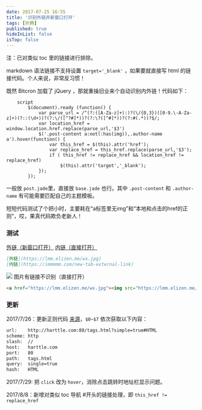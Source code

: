```yaml
---
date: 2017-07-25 16:55
title: '识别外链并新窗口打开'
tags: [折腾]
published: true
hideInList: false
isTop: false
---
```


注：已对类似 toc 里的链接进行排除。

markdown 语法链接不支持设置 `target='_blank'` ，如果要就直接写 html 的链接代码。个人来说，非常反习惯！

既然 Bitcron 加载了 jQuery ，那就重操旧业来个自动识别内外链！代码如下：

```jade
	script
		$(document).ready (function() {
			var parse_url = /^(?:([A-Za-z]+):)?(\/{0,3})([0-9.\-A-Za-z]+)(?::(\d+))?(?:\/([^?#]*))?(?:\?([^#]*))?(?:#(.*))?$/;
			var location_href = window.location.href.replace(parse_url,'$3')
			$('.post-content a:not(:has(img)),.author-name a').hover(function() {
				var this_href = $(this).attr('href');
				var replace_href = this_href.replace(parse_url,'$3');
                if ( this_href != replace_href && location_href != replace_href)
					$(this).attr('target','_blank'); 
			});
		});
```

一般放 `post.jade`里，直接放 `base.jade` 也行。其中 `.post-content` 和 `.author-name` 有可能需要匹配自己的主题模板。

短短代码测试了个把小时，主要耗在“a标签里无img”和“本地和点击的href的正则”，哎，果真代码欺负老新人！

<!--more-->

### 测试

[外链（新窗口打开）](https://lmm.elizen.me/wx.jpg) [内链（直接打开）](https://immmmm.com/new-tab-external-link)
```markdown
[外链](https://lmm.elizen.me/wx.jpg)
[内链](https://immmmm.com/new-tab-external-link)
```

<a href="https://lmm.elizen.me/wx.jpg"><img src="https://lmm.elizen.me/wx.jpg"></a>
图片有链接不识别（直接打开）
```html
<a href="https://lmm.elizen.me/wx.jpg"><img src="https://lmm.elizen.me/wx.jpg"></a>
```

### 更新

2017/7/26：更新正则代码 [来源](http://harttle.com/2016/02/23/javascript-regular-expressions.html)，`$0~$7` 依次获取以下内容：
```html
url:    http://harttle.com:80/tags.html?simple=true#HTML
scheme: http
slash:  //
host:   harttle.com
port:   80
path:   tags.html
query:  single=true
hash:   HTML
```
2017/7/29: 把 `click` 改为 `hover`，消除点击跳转时地址栏显示问题。

2017/8/8：新增对类似 toc 导航 #开头的链接处理，即 `this_href != replace_href`